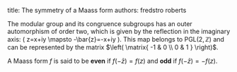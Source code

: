 title: The symmetry of a Maass form
authors:
    fredstro
    roberts

The modular group and its congruence subgroups has an outer automorphism of order two, which is given by the reflection in the imaginary axis: \( z=x+iy \mapsto -\bar{z}=-x+iy \).
This map belongs to $\mathrm{PGL}(2,\mathbb{Z})$ and can be represented by the matrix 
$\left( \matrix{ -1 & 0 \\ 0 & 1 } \right)$.  

A Maass form $f$ is said to be **even** if $f(-\bar{z})=f(z)$ and **odd** if $f(-\bar{z})=-f(z)$.
